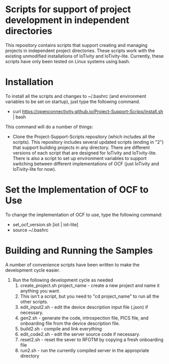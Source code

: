 # Scripts for support of project development in independent directories

This repository contains scripts that support creating and managing projects in independent project directories. These scripts work with the existing unmodified installations of IoTivity and IoTivity-lite. Currently, these scripts have only been tested on Linux systems using bash.

# Installation

To install all the scripts and changes to ~/.bashrc (and environment variables to be set on startup), just type the following command.

- curl https://openconnectivity.github.io/Project-Support-Scrips/install.sh | bash

This command will do a number of things:

- Clone the Project-Support-Scripts repository (which includes all the scripts). This repository includes several updated scripts (ending in "2") that support building projects in any directory. There are different versions of each script that are designed for IoTivity and IoTivity-lite. There is also a script to set up environment variables to support switching between different implementations of OCF (just IoTivity and IoTivity-lite for now).

# Set the Implementation of OCF to Use

To change the implementation of OCF to use, type the following command:

- set_ocf_version.sh \[iot \| iot-lite\]
- source ~/.bashrc

# Building and Running the Samples

A number of convenience scripts have been written to make the development cycle easier.
1. Run the following development cycle as needed
    1. create_project.sh project_name - create a new project and name it anything you want.
    2. This isn't a script, but you need to "cd project_name" to run all the other scripts.
    3. edit_input2.sh - edit the device description input file (<project name>.json) if necessary.
    4. gen2.sh - generate the code, introspection file, PICS file, and onboarding file from the device description file.
    5. build2.sh - compile and link everything
    6. edit_code2.sh - edit the server source code if necessary.
    7. reset2.sh - reset the sever to RFOTM by copying a fresh onboarding file
    8. run2.sh - run the currently compiled server in the appropriate directory
